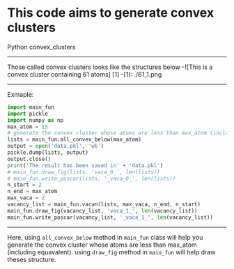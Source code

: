 # This code aims to generate convex clusters 

Python convex_clusters

---



Those called convex clusters looks like the structures below
-![This is a convex cluster containing 61 atoms] [1]
 -[1]: ./61_1.png
  
  
---
  Exmaple:
```python
import main_fun
import pickle
import numpy as np
max_atom = 15
# generate the convex cluster whose atoms are less than max_atom (including equavalent)
lists = main_fun.all_convex_below(max_atom)
output = open('data.pkl', 'wb')
pickle.dump(lists, output)
output.close()
print('The result has been saved in' + 'data.pkl')
# main_fun.draw_fig(lists, 'vaca_0_', len(lists))
# main_fun.write_poscar(lists, '_vaca_0_', len(lists))
n_start = 2
n_end = max_atom
max_vaca = 2
vacancy_list = main_fun.vacan(lists, max_vaca, n_end, n_start)
main_fun.draw_fig(vacancy_list, 'vaca_1_', len(vacancy_list))
main_fun.write_poscar(vacancy_list, '_vaca_1_', len(vacancy_list))
``` 
---
Here, using `all_convex_below` method in `main_fun` class will help you generate the convex cluster whose atoms are less than max_atom (including equavalent). using `draw_fig` method in `main_fun` will help draw theses structure.

